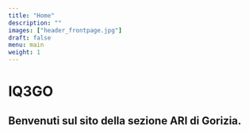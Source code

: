 ```yaml
---
title: "Home"
description: ""
images: ["header_frontpage.jpg"]
draft: false
menu: main
weight: 1
---
```


# IQ3GO
## Benvenuti sul sito della sezione ARI di Gorizia.

